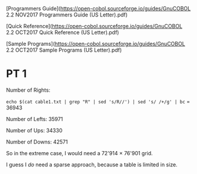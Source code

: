 [Programmers Guide](https://open-cobol.sourceforge.io/guides/GnuCOBOL 2.2 NOV2017 Programmers Guide (US Letter).pdf)

[Quick Reference](https://open-cobol.sourceforge.io/guides/GnuCOBOL 2.2 OCT2017 Quick Reference (US Letter).pdf)

[Sample Programs](https://open-cobol.sourceforge.io/guides/GnuCOBOL 2.2 OCT2017 Sample Programs (US Letter).pdf)

# PT 1

Number of Rights:

```echo $(cat cable1.txt | grep "R" | sed 's/R//') | sed 's/ /+/g' | bc``` = 36943

Number of Lefts: 35971

Number of Ups: 34330

Number of Downs: 42571

So in the extreme case, I would need a 72'914 × 76'901 grid.

I guess I _do_ need a sparse approach, because a table is limited in size.